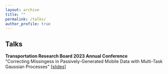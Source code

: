 ```yaml
---
layout: archive
title: ""
permalink: /talks/
author_profile: true
---
```


## Talks

**Transportation Research Board 2023 Annual Conference**  
"Correcting Missingess in Passively-Generated Mobile Data with Multi-Task Gaussian Processes" [[slides]](https://ekinugurel.github.io/files/2023_TRB_clean.pdf)

